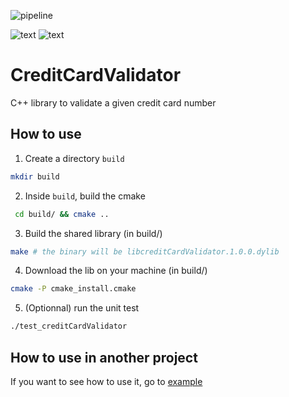 ![pipeline](https://github.com/TheRealPad/creditCardValidator/actions/workflows/pipeline.yml/badge.svg)

![text](https://img.shields.io/badge/Docker-2CA5E0?style=for-the-badge&logo=docker&logoColor=white)
![text](https://img.shields.io/badge/CMake-064F8C?style=for-the-badge&logo=cmake&logoColor=white)

# CreditCardValidator

C++ library to validate a given credit card number

## How to use

1. Create a directory ```build```
```bash
mkdir build
```

2. Inside ```build```, build the cmake
```bash
 cd build/ && cmake ..
```

3. Build the shared library (in build/)
```bash
make # the binary will be libcreditCardValidator.1.0.0.dylib
```

4. Download the lib on your machine (in build/)
```bash
cmake -P cmake_install.cmake
```

5. (Optionnal) run the unit test
```bash
./test_creditCardValidator
```

## How to use in another project

If you want to see how to use it, go to [example](example/)
